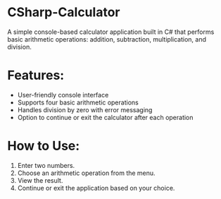 # CSharp-Calculator
A simple console-based calculator application built in C# that performs basic arithmetic operations: addition, subtraction, multiplication, and division.

# Features:
- User-friendly console interface
- Supports four basic arithmetic operations
- Handles division by zero with error messaging
- Option to continue or exit the calculator after each operation

# How to Use:
1. Enter two numbers.
2. Choose an arithmetic operation from the menu.
3. View the result.
4. Continue or exit the application based on your choice.
